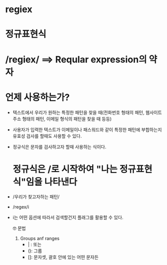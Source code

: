 # regiex

# 정규표현식

# /regiex/ ==> Reqular expression의 약자

# 언제 사용하는가?
- 텍스트에서 우리가 원하는 특정한 패턴을 찾을 때(전화번호 형태의 패턴, 웹사이트 주소 형태의 패턴, 이메일 형식의 패턴을 찾을 때 등등)
- 사용자가 입력한 텍스트가 이메일이나 패스워드와 같이 특정한 패턴에 부합하는지 유효성 검사를 할때도 사용할 수 있다.
- 정규식은 문자를 검사하고자 할때 사용하는 식이다.

  # 정규식은 /로 시작하여 "나는 정규표현식"임을 나타낸다
- /우리가 찾고자하는 패턴/

- /regex/i
- i는 어떤 옵션에 따라서 검색할건지 플래그를 활용할 수 있다.

  🤓 문법

  1) Groups anf ranges
     - | : 또는
     - (): 그룹
     - []: 문자셋, 괄호 안에 있는 어떤 문자든 


